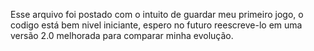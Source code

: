 Esse arquivo foi postado com o intuito de guardar meu primeiro jogo, o codigo está bem nivel iniciante, espero no futuro reescreve-lo em uma versão 2.0 melhorada para comparar minha evolução.
